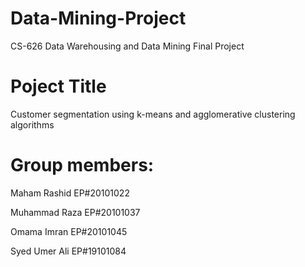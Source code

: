 # Data-Mining-Project
CS-626 Data Warehousing and Data Mining Final Project

# Poject Title
Customer segmentation using k-means and agglomerative clustering algorithms

# Group members:

Maham Rashid 
EP#20101022

Muhammad Raza 
EP#20101037

Omama Imran 
EP#20101045

Syed Umer Ali 
EP#19101084
